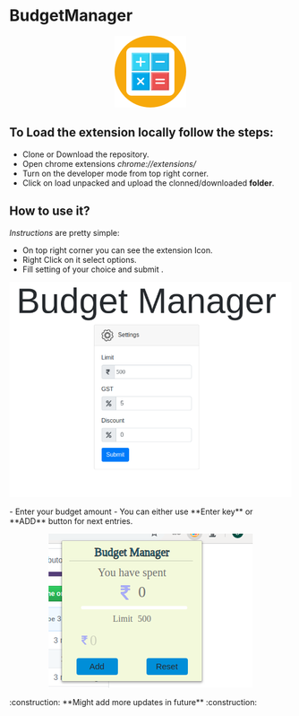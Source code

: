 # BudgetManager

<p align="center">
  <img  alt="my budget" src="./images/icon128.png">
</p>

## To Load the extension locally follow the steps:
- Clone or Download the repository.
- Open chrome extensions _chrome://extensions/_
- Turn on the developer mode from top right corner.
- Click on load unpacked and upload the clonned/downloaded **folder**.

## How to use it? 
_Instructions_ are pretty simple:
- On top right corner you can see the extension Icon.
- Right Click on it select options.
- Fill setting of your choice and submit .
<p align="center">
  <img  alt="my budget" src="./SS/ss2.png">
</p>
- Enter your budget amount
- You can either use  **Enter key** or **ADD** button for next entries.
<p align="center">
  <img  alt="my budget" src="./SS/ss1.png">
</p>
:construction: **Might add more updates in future**  :construction:
